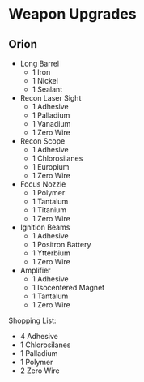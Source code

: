 # Weapon Upgrades

## Orion

- Long Barrel
  - 1 Iron
  - 1 Nickel
  - 1 Sealant
- Recon Laser Sight
  - 1 Adhesive
  - 1 Palladium
  - 1 Vanadium
  - 1 Zero Wire
- Recon Scope
  - 1 Adhesive
  - 1 Chlorosilanes
  - 1 Europium
  - 1 Zero Wire
- Focus Nozzle
  - 1 Polymer
  - 1 Tantalum
  - 1 Titanium
  - 1 Zero Wire
- Ignition Beams
  - 1 Adhesive
  - 1 Positron Battery
  - 1 Ytterbium
  - 1 Zero Wire
- Amplifier
  - 1 Adhesive
  - 1 Isocentered Magnet
  - 1 Tantalum
  - 1 Zero Wire

Shopping List:

- 4 Adhesive
- 1 Chlorosilanes
- 1 Palladium
- 1 Polymer
- 2 Zero Wire